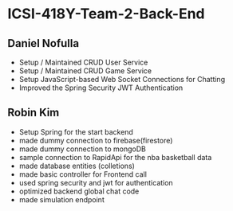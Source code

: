 ﻿# ICSI-418Y-Team-2-Back-End

## Daniel Nofulla
* Setup / Maintained CRUD User Service
* Setup / Maintained CRUD Game Service
* Setup JavaScript-based Web Socket Connections for Chatting
* Improved the Spring Security JWT Authentication

## Robin Kim
* Setup Spring for the start backend
* made dummy connection to firebase(firestore)
* made dummy connection to mongoDB
* sample connection to RapidApi for the nba basketball data
* made database entities (colletions)
* made basic controller for Frontend call
* used spring security and jwt for authentication
* optimized backend global chat code
* made simulation endpoint 
